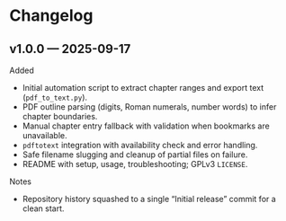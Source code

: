 # Changelog

## v1.0.0 — 2025-09-17

Added
- Initial automation script to extract chapter ranges and export text (`pdf_to_text.py`).
- PDF outline parsing (digits, Roman numerals, number words) to infer chapter boundaries.
- Manual chapter entry fallback with validation when bookmarks are unavailable.
- `pdftotext` integration with availability check and error handling.
- Safe filename slugging and cleanup of partial files on failure.
- README with setup, usage, troubleshooting; GPLv3 `LICENSE`.

Notes
- Repository history squashed to a single “Initial release” commit for a clean start.
